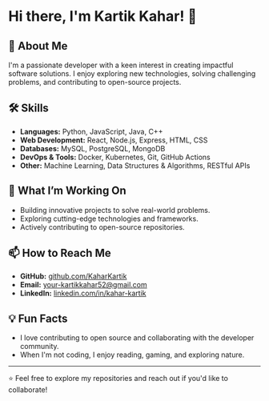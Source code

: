 # Hi there, I'm Kartik Kahar! 👋

## 🚀 About Me
I'm a passionate developer with a keen interest in creating impactful software solutions. I enjoy exploring new technologies, solving challenging problems, and contributing to open-source projects.

## 🛠️ Skills
- **Languages:** Python, JavaScript, Java, C++
- **Web Development:** React, Node.js, Express, HTML, CSS
- **Databases:** MySQL, PostgreSQL, MongoDB
- **DevOps & Tools:** Docker, Kubernetes, Git, GitHub Actions
- **Other:** Machine Learning, Data Structures & Algorithms, RESTful APIs

## 🌟 What I’m Working On
- Building innovative projects to solve real-world problems.
- Exploring cutting-edge technologies and frameworks.
- Actively contributing to open-source repositories.

## 📫 How to Reach Me
- **GitHub:** [github.com/KaharKartik](https://github.com/KaharKartik)
- **Email:** [your-kartikkahar52@gmail.com](mailto:kartikkahar52@gmail.com)
- **LinkedIn:** [linkedin.com/in/kahar-kartik](https://linkedin.com/in/kahar-kartik)

## 💡 Fun Facts
- I love contributing to open source and collaborating with the developer community.
- When I'm not coding, I enjoy reading, gaming, and exploring nature.

---

⭐️ Feel free to explore my repositories and reach out if you'd like to collaborate!
